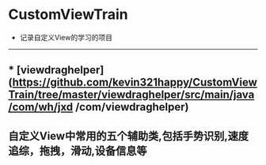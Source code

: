 # CustomViewTrain
* 记录自定义View的学习的项目
-------
 ## * [viewdraghelper](https://github.com/kevin321happy/CustomViewTrain/tree/master/viewdraghelper/src/main/java/com/wh/jxd      /com/viewdraghelper)

   自定义View中常用的五个辅助类,包括手势识别,速度追综，拖拽，滑动,设备信息等
   --------------



